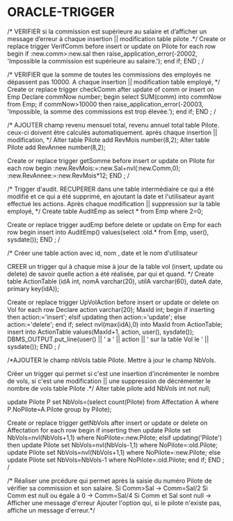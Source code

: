 # ORACLE-TRIGGER
/* 
VERIFIER si la commission est supérieure au salaire
et d’afficher un message d’erreur
à chaque insertion || modification table pilote
.*/
Create or replace trigger VerifComm
before insert or update
on Pilote
for each row 
begin
	if :new.comm>:new.sal
		then
			raise_application_error(-20002, 'Impossible la commission est supérieure au salaire.');
	end if;
END ;
/


/* 
VERIFIER que la somme de toutes les commissions des employés ne dépassent pas 10000.
A chaque insertion || modification table employé,
*/
Create or replace trigger checkComm
after update of comm or insert
on Emp
Declare commNow number;
begin
	select SUM(comm) into commNow from Emp;
	if commNow>10000
		then
			raise_application_error(-20003, 'Impossible, la somme des commissions est trop élevée.');
	end if;
END ;
/

/* 
AJOUTER champ revenu mensuel total, revenu annuel total table Pilote.
ceux-ci doivent être calculés automatiquement.
après chaque insertion || modification,
*/
Alter table Pilote add RevMois number(8,2);
Alter table Pilote add RevAnnee number(8,2);

Create or replace trigger getSomme
before insert or update on Pilote
for each row
begin
	:new.RevMois:=:new.Sal+nvl(:new.Comm,0);
	:new.RevAnnee:=:new.RevMois*12;
END ;
/

/* Trigger d'audit.
RECUPERER dans une table intermédiaire ce qui a été modifié 
et ce qui a été supprimé, en ajoutant la date et
l'utilisateur ayant effectué les actions.
Après chaque modification || suppression sur la table employé,
*/
Create table AuditEmp
as select * from Emp where 2=0;

Create or replace trigger audEmp
before delete or update on Emp
for each row
begin
	insert into AuditEmp() values(select :old.* from Emp, user(), sysdate());
END ;
/

/* Créer une table action avec
id, nom , date et le nom d'utilisateur

 CREER un trigger qui à chaque mise à jour de la table vol (insert, update ou delete) de savoir quelle action
a été réalisée, par qui et quand.
*/
Create table ActionTable
(idA int,
nomA varchar(20),
utilA varchar(60),
dateA date,
primary key(idA));

Create or replace trigger UpVolAction
before insert or update or delete on Vol
for each row
Declare action varchar(20);
MaxId int;
begin
	if inserting
		then
			action:='insert';
	elsif updating
		then
			action:='update';
	else
		action:='delete';
	end if;
	select nvl(max(idA),0) into MaxId from ActionTable; 
	insert into ActionTable values(MaxId+1, action, user(), sysdate());
	DBMS_OUTPUT.put_line(user() || ' a ' || action || ' sur la table Vol le ' || sysdate());
END ;
/

/*AJOUTER le champ 
nbVols table Pilote.
Mettre à jour le champ NbVols. 

Créer un trigger qui permet 
si c'est une insertion d'incrémenter le nombre de vols, 
si c'est une modification || une suppression de décrémenter le nombre de vols
table Pilote
.*/ 
Alter table pilote
add NbVols int not null;

update Pilote P set NbVols=(select count(Pilote) from Affectation A where P.NoPilote=A.Pilote group by Pilote);

Create or replace trigger getNbVols
after insert or update or delete on Affectation
for each row
begin
	if inserting
		then
			update Pilote set NbVols=nvl(NbVols+1,1) where NoPilote=:new.Pilote;
	elsif updating('Pilote')
		then
			update Pilote set NbVols=nvl(NbVols-1,1) where NoPilote=:old.Pilote;
			update Pilote set NbVols=nvl(NbVols+1,1) where NoPilote=:new.Pilote;
	else
		update Pilote set NbVols=NbVols-1 where NoPilote=:old.Pilote;
	end if;
END ;
/

/* Réaliser une prcédure qui permet après la saisie du numéro Pilote de vérifier sa commission et son salaire.
Si Comm>Sal -> Comm=Sal/2
Si Comm est null ou égale à 0 -> Comm=Sal/4
Si Comm et Sal sont null -> Afficher une message d'erreur
Ajouter l'option qui, si le pilote n'existe pas, affiche un message d'erreur.*/
